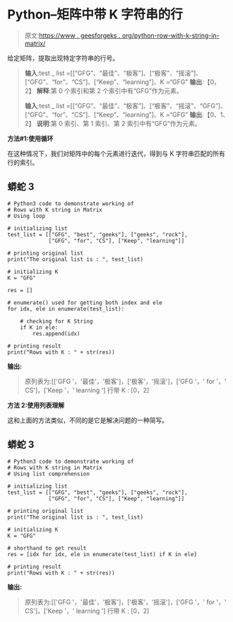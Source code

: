 # Python–矩阵中带 K 字符串的行

> 原文:[https://www . geesforgeks . org/python-row-with-k-string-in-matrix/](https://www.geeksforgeeks.org/python-rows-with-k-string-in-matrix/)

给定矩阵，提取出现特定字符串的行号。

> **输入**:test _ list =[[“GFG”、“最佳”、“极客”]、[“极客”、“摇滚”]、[“GFG”、“for”、“CS”]、[“Keep”、“learning”]、K =“GFG”
> **输出**:【0，2】
> **解释**:第 0 个索引和第 2 个索引中有“GFG”作为元素。
> 
> **输入**:test _ list =[[“GFG”、“最佳”、“极客”]、[“极客”、“摇滚”、“GFG”]、[“GFG”、“for”、“CS”]、[“Keep”、“learning”]、K =“GFG”
> **输出**:【0、1、2】
> **说明**:第 0 索引、第 1 索引、第 2 索引中有“GFG”作为元素。

**方法#1:使用循环**

在这种情况下，我们对矩阵中的每个元素进行迭代，得到与 K 字符串匹配的所有行的索引。

## 蟒蛇 3

```
# Python3 code to demonstrate working of
# Rows with K string in Matrix
# Using loop

# initializing list
test_list = [["GFG", "best", "geeks"], ["geeks", "rock"],
             ["GFG", "for", "CS"], ["Keep", "learning"]]

# printing original list
print("The original list is : ", test_list)

# initializing K
K = "GFG"

res = []

# enumerate() used for getting both index and ele
for idx, ele in enumerate(test_list):

    # checking for K String
    if K in ele:
        res.append(idx)

# printing result
print("Rows with K : " + str(res))
```

**输出:**

> 原列表为:[['GFG '，'最佳'，'极客']，['极客'，'摇滚']，['GFG '，' for '，' CS']，['Keep '，' learning ']
> 行带 K : [0，2]

**方法 2:使用列表理解**

这和上面的方法类似，不同的是它是解决问题的一种简写。

## 蟒蛇 3

```
# Python3 code to demonstrate working of
# Rows with K string in Matrix
# Using list comprehension

# initializing list
test_list = [["GFG", "best", "geeks"], ["geeks", "rock"],
             ["GFG", "for", "CS"], ["Keep", "learning"]]

# printing original list
print("The original list is : ", test_list)

# initializing K
K = "GFG"

# shorthand to get result
res = [idx for idx, ele in enumerate(test_list) if K in ele]

# printing result
print("Rows with K : " + str(res))
```

**输出:**

> 原列表为:[['GFG '，'最佳'，'极客']，['极客'，'摇滚']，['GFG '，' for '，' CS']，['Keep '，' learning ']
> 行带 K : [0，2]